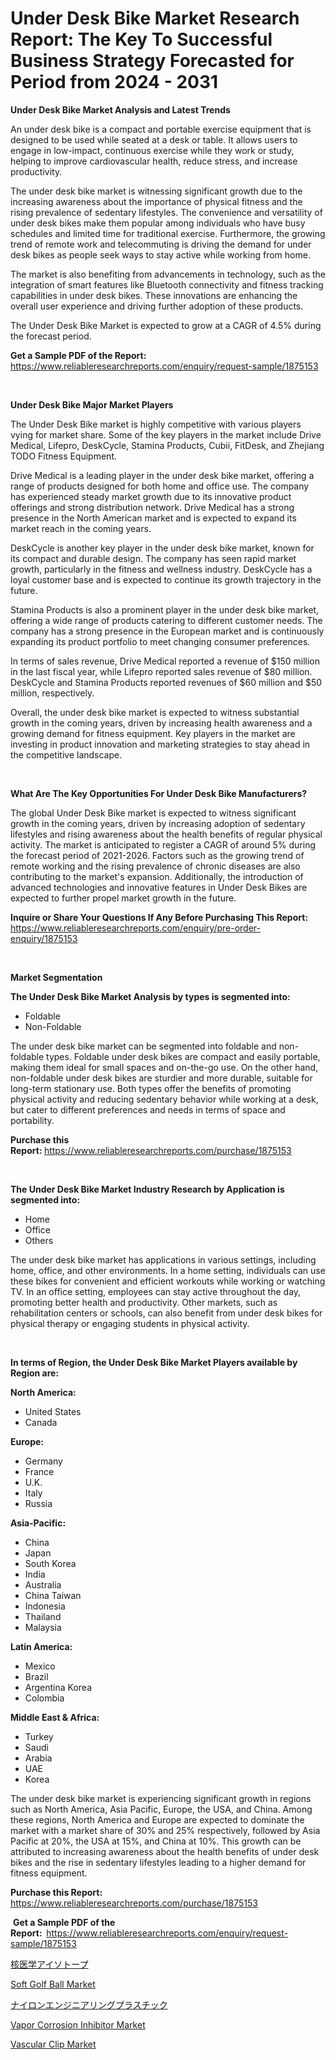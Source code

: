 <p><h1>Under Desk Bike Market Research Report: The Key To Successful Business Strategy Forecasted for Period from 2024 - 2031</h1></p><p><strong>Under Desk Bike Market Analysis and Latest Trends</strong></p>
<p><p>An under desk bike is a compact and portable exercise equipment that is designed to be used while seated at a desk or table. It allows users to engage in low-impact, continuous exercise while they work or study, helping to improve cardiovascular health, reduce stress, and increase productivity.</p><p>The under desk bike market is witnessing significant growth due to the increasing awareness about the importance of physical fitness and the rising prevalence of sedentary lifestyles. The convenience and versatility of under desk bikes make them popular among individuals who have busy schedules and limited time for traditional exercise. Furthermore, the growing trend of remote work and telecommuting is driving the demand for under desk bikes as people seek ways to stay active while working from home.</p><p>The market is also benefiting from advancements in technology, such as the integration of smart features like Bluetooth connectivity and fitness tracking capabilities in under desk bikes. These innovations are enhancing the overall user experience and driving further adoption of these products.</p><p>The Under Desk Bike Market is expected to grow at a CAGR of 4.5% during the forecast period.</p></p>
<p><strong>Get a Sample PDF of the Report:&nbsp;</strong> <a href="https://www.reliableresearchreports.com/enquiry/request-sample/1875153">https://www.reliableresearchreports.com/enquiry/request-sample/1875153</a></p>
<p>&nbsp;</p>
<p><strong>Under Desk Bike Major Market Players</strong></p>
<p><p>The Under Desk Bike market is highly competitive with various players vying for market share. Some of the key players in the market include Drive Medical, Lifepro, DeskCycle, Stamina Products, Cubii, FitDesk, and Zhejiang TODO Fitness Equipment.</p><p>Drive Medical is a leading player in the under desk bike market, offering a range of products designed for both home and office use. The company has experienced steady market growth due to its innovative product offerings and strong distribution network. Drive Medical has a strong presence in the North American market and is expected to expand its market reach in the coming years.</p><p>DeskCycle is another key player in the under desk bike market, known for its compact and durable design. The company has seen rapid market growth, particularly in the fitness and wellness industry. DeskCycle has a loyal customer base and is expected to continue its growth trajectory in the future.</p><p>Stamina Products is also a prominent player in the under desk bike market, offering a wide range of products catering to different customer needs. The company has a strong presence in the European market and is continuously expanding its product portfolio to meet changing consumer preferences.</p><p>In terms of sales revenue, Drive Medical reported a revenue of $150 million in the last fiscal year, while Lifepro reported sales revenue of $80 million. DeskCycle and Stamina Products reported revenues of $60 million and $50 million, respectively.</p><p>Overall, the under desk bike market is expected to witness substantial growth in the coming years, driven by increasing health awareness and a growing demand for fitness equipment. Key players in the market are investing in product innovation and marketing strategies to stay ahead in the competitive landscape.</p></p>
<p>&nbsp;</p>
<p><strong>What Are The Key Opportunities For Under Desk Bike Manufacturers?</strong></p>
<p><p>The global Under Desk Bike market is expected to witness significant growth in the coming years, driven by increasing adoption of sedentary lifestyles and rising awareness about the health benefits of regular physical activity. The market is anticipated to register a CAGR of around 5% during the forecast period of 2021-2026. Factors such as the growing trend of remote working and the rising prevalence of chronic diseases are also contributing to the market's expansion. Additionally, the introduction of advanced technologies and innovative features in Under Desk Bikes are expected to further propel market growth in the future.</p></p>
<p><strong>Inquire or Share Your Questions If Any Before Purchasing This Report:</strong> <a href="https://www.reliableresearchreports.com/enquiry/pre-order-enquiry/1875153">https://www.reliableresearchreports.com/enquiry/pre-order-enquiry/1875153</a></p>
<p>&nbsp;</p>
<p><strong>Market Segmentation</strong></p>
<p><strong>The Under Desk Bike Market Analysis by types is segmented into:</strong></p>
<p><ul><li>Foldable</li><li>Non-Foldable</li></ul></p>
<p><p>The under desk bike market can be segmented into foldable and non-foldable types. Foldable under desk bikes are compact and easily portable, making them ideal for small spaces and on-the-go use. On the other hand, non-foldable under desk bikes are sturdier and more durable, suitable for long-term stationary use. Both types offer the benefits of promoting physical activity and reducing sedentary behavior while working at a desk, but cater to different preferences and needs in terms of space and portability.</p></p>
<p><strong>Purchase this Report:&nbsp;</strong><a href="https://www.reliableresearchreports.com/purchase/1875153">https://www.reliableresearchreports.com/purchase/1875153</a></p>
<p>&nbsp;</p>
<p><strong>The Under Desk Bike Market Industry Research by Application is segmented into:</strong></p>
<p><ul><li>Home</li><li>Office</li><li>Others</li></ul></p>
<p><p>The under desk bike market has applications in various settings, including home, office, and other environments. In a home setting, individuals can use these bikes for convenient and efficient workouts while working or watching TV. In an office setting, employees can stay active throughout the day, promoting better health and productivity. Other markets, such as rehabilitation centers or schools, can also benefit from under desk bikes for physical therapy or engaging students in physical activity.</p></p>
<p>&nbsp;</p>
<p><strong>In terms of Region, the Under Desk Bike Market Players available by Region are:</strong></p>
<p>
    <p> <strong> North America: </strong>
        <ul>
            <li>United States</li>
            <li>Canada</li>
        </ul>
        </p> 
    <p> <strong> Europe: </strong>
        <ul>
            <li>Germany</li>
            <li>France</li>
            <li>U.K.</li>
            <li>Italy</li>
            <li>Russia</li>
        </ul>
        </p> 
    <p> <strong> Asia-Pacific: </strong>
        <ul>
            <li>China</li>
            <li>Japan</li>
            <li>South Korea</li>
            <li>India</li>
            <li>Australia</li>
            <li>China Taiwan</li>
            <li>Indonesia</li>
            <li>Thailand</li>
            <li>Malaysia</li>
        </ul>
        </p> 
    <p> <strong> Latin America: </strong>
        <ul>
            <li>Mexico</li>
            <li>Brazil</li>
            <li>Argentina Korea</li>
            <li>Colombia</li>
        </ul>
        </p> 
    <p> <strong> Middle East & Africa: </strong>
        <ul>
            <li>Turkey</li>
            <li>Saudi</li>
            <li>Arabia</li>
            <li>UAE</li>
            <li>Korea</li>
        </ul>
    </p>
    </p>
<p><p>The under desk bike market is experiencing significant growth in regions such as North America, Asia Pacific, Europe, the USA, and China. Among these regions, North America and Europe are expected to dominate the market with a market share of 30% and 25% respectively, followed by Asia Pacific at 20%, the USA at 15%, and China at 10%. This growth can be attributed to increasing awareness about the health benefits of under desk bikes and the rise in sedentary lifestyles leading to a higher demand for fitness equipment.</p></p>
<p><strong>Purchase this Report: </strong><a href="https://www.reliableresearchreports.com/purchase/1875153">https://www.reliableresearchreports.com/purchase/1875153</a></p>
<p>&nbsp;<strong>Get a Sample PDF of the Report:&nbsp;&nbsp;</strong><a href="https://www.reliableresearchreports.com/enquiry/request-sample/1875153">https://www.reliableresearchreports.com/enquiry/request-sample/1875153</a></p>
<p><strong></strong></p>
<p><p><a href="https://medium.com/@randallrunte2023/%E6%A0%B8%E5%8C%BB%E5%AD%A6%E3%82%A2%E3%82%A4%E3%82%BD%E3%83%88%E3%83%BC%E3%83%97%E5%B8%82%E5%A0%B4-2031%E5%B9%B4%E3%81%BE%E3%81%A7%E3%81%AE%E3%83%88%E3%83%AC%E3%83%B3%E3%83%89-%E4%BA%88%E6%B8%AC-%E7%AB%B6%E4%BA%89%E5%88%86%E6%9E%90-65c7d3423373">核医学アイソトープ</a></p><p><a href="https://github.com/dimitrishawkinswaynenp91rgz/Market-Research-Report-List-1/blob/main/soft-golf-ball-market.md">Soft Golf Ball Market</a></p><p><a href="https://medium.com/@sheilabruen2023/%E3%83%8A%E3%82%A4%E3%83%AD%E3%83%B3%E3%82%A8%E3%83%B3%E3%82%B8%E3%83%8B%E3%82%A2%E3%83%AA%E3%83%B3%E3%82%B0%E3%83%97%E3%83%A9%E3%82%B9%E3%83%81%E3%83%83%E3%82%AF%E5%B8%82%E5%A0%B4%E8%AA%BF%E6%9F%BB%E3%83%AC%E3%83%9D%E3%83%BC%E3%83%88-%E3%81%9D%E3%81%AE%E6%AD%B4%E5%8F%B2%E3%81%A82031%E5%B9%B4%E3%81%BE%E3%81%A7%E3%81%AE%E4%BA%88%E6%B8%AC-6d1bc5f2f1e9">ナイロンエンジニアリングプラスチック</a></p><p><a href="https://issuu.com/reportprime-2/docs/vapor-corrosion-inhibitor-market-size-2030.pptx">Vapor Corrosion Inhibitor Market</a></p><p><a href="https://issuu.com/reportprime-2/docs/vascular-clip-market-size-2030.pptx">Vascular Clip Market</a></p></p>